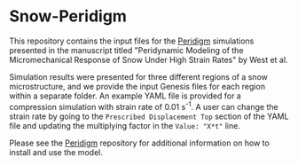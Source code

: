 # Snow-Peridigm

This repository contains the input files for the [Peridigm](https://github.com/peridigm/peridigm/) simulations presented in the manuscript titled "Peridynamic Modeling of the Micromechanical Response of Snow Under High Strain Rates" by West et al. 

Simulation results were presented for three different regions of a snow microstructure, and we provide the input Genesis files for each region within a separate folder. An example YAML file is provided for a compression simulation with strain rate of 0.01 s<sup>-1</sup>. A user can change the strain rate by going to the `Prescribed Displacement Top` section of the YAML file and updating the multiplying factor in the `Value: "X*t"` line.

Please see the [Peridigm](https://github.com/peridigm/peridigm/) repository for additional information on how to install and use the model.
